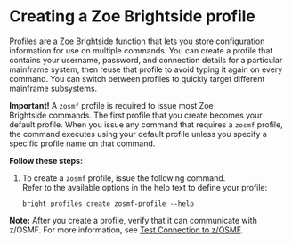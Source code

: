 # Creating a Zoe Brightside profile
Profiles are a Zoe Brightside function that lets you store configuration information for use on multiple commands. You can create a profile that contains your username, password, and connection details for a particular mainframe system, then reuse that profile to avoid typing it again on every command. You can switch between profiles to quickly target different mainframe
subsystems.

**Important\!** A `zosmf` profile is required to issue most Zoe Brightside commands. The first profile that you create becomes your default profile. When you issue any command that requires
a `zosmf` profile, the command executes using your default profile
unless you specify a specific profile name on that command.

**Follow these steps:**

1.  To create a `zosmf` profile, issue the following command.  
  Refer to the available options in the help text to define your profile:   
    ```
    bright profiles create zosmf-profile --help
    ```

**Note:** After you create a profile, verify that it can communicate with z/OSMF. For more information, see [Test Connection to z/OSMF](cli-validateInstallation.md).
